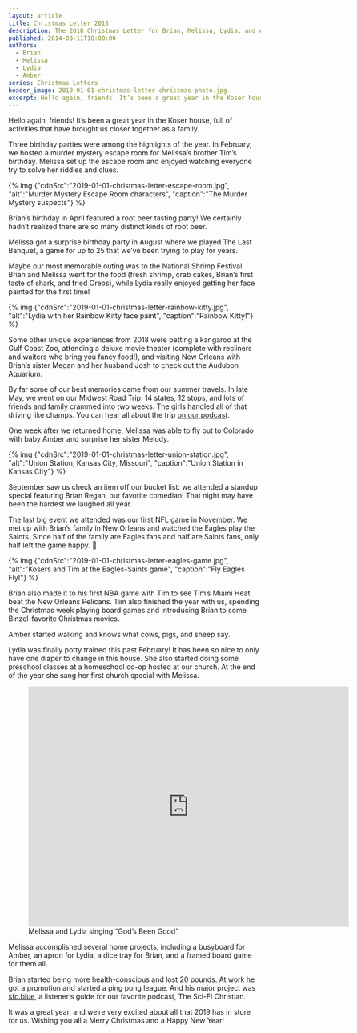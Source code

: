 ```yaml
---
layout: article
title: Christmas Letter 2018
description: The 2018 Christmas Letter for Brian, Melissa, Lydia, and Amber Koser
published: 2014-03-11T18:00:00
authors:
  - Brian
  - Melissa
  - Lydia
  - Amber
series: Christmas Letters
header_image: 2019-01-01-christmas-letter-christmas-photo.jpg
excerpt: Hello again, friends! It’s been a great year in the Koser house, full of activities that have brought us closer together as a family.
---
```

Hello again, friends! It’s been a great year in the Koser house, full of activities that have brought us closer together as a family.

Three birthday parties were among the highlights of the year. In February, we hosted a murder mystery escape room for Melissa’s brother Tim’s birthday. Melissa set up the escape room and enjoyed watching everyone try to solve her riddles and clues.

{% img {"cdnSrc":"2019-01-01-christmas-letter-escape-room.jpg", "alt":"Murder Mystery Escape Room characters", "caption":"The Murder Mystery suspects"} %}

Brian’s birthday in April featured a root beer tasting party! We certainly hadn’t realized there are so many distinct kinds of root beer.

Melissa got a surprise birthday party in August where we played The Last Banquet, a game for up to 25 that we’ve been trying to play for years.

Maybe our most memorable outing was to the National Shrimp Festival. Brian and Melissa went for the food (fresh shrimp, crab cakes, Brian’s first taste of shark, and fried Oreos), while Lydia really enjoyed getting her face painted for the first time!

{% img {"cdnSrc":"2019-01-01-christmas-letter-rainbow-kitty.jpg", "alt":"Lydia with her Rainbow Kitty face paint", "caption":"Rainbow Kitty!"} %}

Some other unique experiences from 2018 were petting a kangaroo at the Gulf Coast Zoo, attending a deluxe movie theater (complete with recliners and waiters who bring you fancy food!), and visiting New Orleans with Brian’s sister Megan and her husband Josh to check out the Audubon Aquarium.

By far some of our best memories came from our summer travels. In late May, we went on our Midwest Road Trip: 14 states, 12 stops, and lots of friends and family crammed into two weeks. The girls handled all of that driving like champs. You can hear all about the trip [on our podcast](http://tto.koser.us/episodes/079-midwest-road-trip-2018/).

One week after we returned home, Melissa was able to fly out to Colorado with baby Amber and surprise her sister Melody.

{% img {"cdnSrc":"2019-01-01-christmas-letter-union-station.jpg", "alt":"Union Station, Kansas City, Missouri", "caption":"Union Station in Kansas City"} %}

September saw us check an item off our bucket list: we attended a standup special featuring Brian Regan, our favorite comedian! That night may have been the hardest we laughed all year.

The last big event we attended was our first NFL game in November. We met up with Brian’s family in New Orleans and watched the Eagles play the Saints. Since half of the family are Eagles fans and half are Saints fans, only half left the game happy. 🙂

{% img {"cdnSrc":"2019-01-01-christmas-letter-eagles-game.jpg", "alt":"Kosers and Tim at the Eagles-Saints game", "caption":"Fly Eagles Fly!"} %}

Brian also made it to his first NBA game with Tim to see Tim’s Miami Heat beat the New Orleans Pelicans. Tim also finished the year with us, spending the Christmas week playing board games and introducing Brian to some Binzel-favorite Christmas movies.

Amber started walking and knows what cows, pigs, and sheep say.

Lydia was finally potty trained this past February! It has been so nice to only have one diaper to change in this house. She also started doing some preschool classes at a homeschool co-op hosted at our church. At the end of the year she sang her first church special with Melissa.

<figure>      <div class="iframe-container"><iframe src="https://player.vimeo.com/video/309018670" width="640" height="480" frameborder="0" webkitallowfullscreen mozallowfullscreen allowfullscreen></iframe></div>      <figcaption>Melissa and Lydia singing “God’s Been Good”</figcaption>  </figure>

Melissa accomplished several home projects, including a busyboard for Amber, an apron for Lydia, a dice tray for Brian, and a framed board game for them all.

Brian started being more health-conscious and lost 20 pounds. At work he got a promotion and started a ping pong league. And his major project was [sfc.blue](http://sfc.blue), a listener’s guide for our favorite podcast, The Sci-Fi Christian.

It was a great year, and we’re very excited about all that 2019 has in store for us. Wishing you all a Merry Christmas and a Happy New Year!